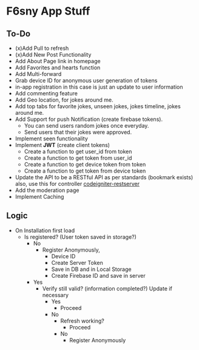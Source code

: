 # F6sny App Stuff

## To-Do
* (x)Add Pull to refresh
* (x)Add New Post Functionality
* Add About Page link in homepage
* Add Favorites and hearts function
* Add Multi-forward
* Grab device ID for anonymous user generation of tokens
* in-app registration in this case is just an update to user information
* Add commenting feature
* Add Geo location, for jokes around me.
* Add top tabs for favorite jokes, unseen jokes, jokes timeline, jokes around me.
* Add Support for push Notification (create firebase tokens).
	* You can send users random jokes once everyday.
	* Send users that their jokes were approved.
* Implement seen functionality
* Implement **JWT** (create client tokens)
	* Create a function to get user_id from token
	* Create a function to get token from user_id
	* Create a function to get device token from token
	* Create a function to get token from device token
* Update the API to be a RESTful API as per standards (bookmark exists) also, use this for controller [codeigniter-restserver](https://github.com/chriskacerguis/codeigniter-restserver)
* Add the moderation page
* Implement Caching

## Logic
* On Installation first load
	* Is registered? (User token saved in storage?)
		* No
			* Register Anonymously,
				* Device ID
				* Create Server Token
				* Save in DB and in Local Storage
				* Create Firebase ID and save in server
		* Yes
			* Verify still valid? (information completed?) Update if necessary
				* Yes
					* Proceed
				* No
					* Refresh working?
						* Proceed
					* No
						* Register Anonymously
